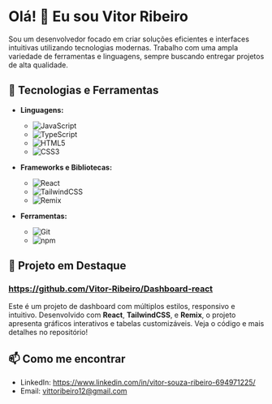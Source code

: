 # Olá! 👋 Eu sou Vitor Ribeiro

Sou um desenvolvedor focado em criar soluções eficientes e interfaces intuitivas utilizando tecnologias modernas. Trabalho com uma ampla variedade de ferramentas e linguagens, sempre buscando entregar projetos de alta qualidade.

## 🚀 Tecnologias e Ferramentas

- **Linguagens:**
  - ![JavaScript](https://img.shields.io/badge/JavaScript-F7DF1E?style=flat&logo=javascript&logoColor=black)
  - ![TypeScript](https://img.shields.io/badge/TypeScript-007ACC?style=flat&logo=typescript&logoColor=white)
  - ![HTML5](https://img.shields.io/badge/HTML5-E34F26?style=flat&logo=html5&logoColor=white)
  - ![CSS3](https://img.shields.io/badge/CSS3-1572B6?style=flat&logo=css3&logoColor=white)

- **Frameworks e Bibliotecas:**
  - ![React](https://img.shields.io/badge/React-61DAFB?style=flat&logo=react&logoColor=black)
  - ![TailwindCSS](https://img.shields.io/badge/TailwindCSS-38B2AC?style=flat&logo=tailwind-css&logoColor=white)
  - ![Remix](https://img.shields.io/badge/Remix-000000?style=flat&logo=remix&logoColor=white)

- **Ferramentas:**
  - ![Git](https://img.shields.io/badge/Git-F05032?style=flat&logo=git&logoColor=white)
  - ![npm](https://img.shields.io/badge/npm-CB3837?style=flat&logo=npm&logoColor=white)

## 🌟 Projeto em Destaque

### https://github.com/Vitor-Ribeiro/Dashboard-react

Este é um projeto de dashboard com múltiplos estilos, responsivo e intuitivo. Desenvolvido com **React**, **TailwindCSS**, e **Remix**, o projeto apresenta gráficos interativos e tabelas customizáveis. Veja o código e mais detalhes no repositório!

## 📫 Como me encontrar

- LinkedIn: https://www.linkedin.com/in/vitor-souza-ribeiro-694971225/
- Email: vittoribeiro12@gmail.com


